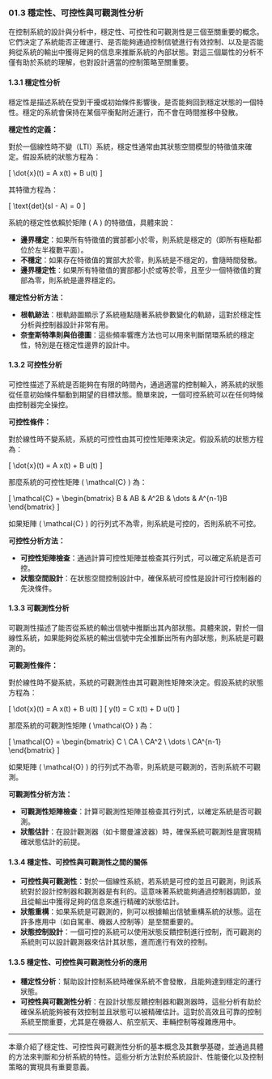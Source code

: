 ### 01.3 穩定性、可控性與可觀測性分析

在控制系統的設計與分析中，穩定性、可控性和可觀測性是三個至關重要的概念。它們決定了系統能否正確運行、是否能夠通過控制信號進行有效控制、以及是否能夠從系統的輸出中獲得足夠的信息來推斷系統的內部狀態。對這三個屬性的分析不僅有助於系統的理解，也對設計適當的控制策略至關重要。

#### 1.3.1 穩定性分析

穩定性是描述系統在受到干擾或初始條件影響後，是否能夠回到穩定狀態的一個特性。穩定的系統會保持在某個平衡點附近運行，而不會在時間推移中發散。

**穩定性的定義：**

對於一個線性時不變（LTI）系統，穩定性通常由其狀態空間模型的特徵值來確定。假設系統的狀態方程為：

\[
\dot{x}(t) = A x(t) + B u(t)
\]

其特徵方程為：

\[
\text{det}(sI - A) = 0
\]

系統的穩定性依賴於矩陣 \( A \) 的特徵值，具體來說：

- **邊界穩定**：如果所有特徵值的實部都小於零，則系統是穩定的（即所有極點都位於左半複數平面）。
- **不穩定**：如果存在特徵值的實部大於零，則系統是不穩定的，會隨時間發散。
- **邊界穩定性**：如果所有特徵值的實部都小於或等於零，且至少一個特徵值的實部為零，則系統是邊界穩定的。

**穩定性分析方法：**

- **根軌跡法**：根軌跡圖顯示了系統極點隨著系統參數變化的軌跡，這對於穩定性分析與控制器設計非常有用。
- **奈奎斯特準則與伯德圖**：這些頻率響應方法也可以用來判斷閉環系統的穩定性，特別是在穩定性邊界的設計中。

#### 1.3.2 可控性分析

可控性描述了系統是否能夠在有限的時間內，通過適當的控制輸入，將系統的狀態從任意初始條件驅動到期望的目標狀態。簡單來說，一個可控系統可以在任何時候由控制器完全操控。

**可控性條件：**

對於線性時不變系統，系統的可控性由其可控性矩陣來決定。假設系統的狀態方程為：

\[
\dot{x}(t) = A x(t) + B u(t)
\]

那麼系統的可控性矩陣 \( \mathcal{C} \) 為：

\[
\mathcal{C} = \begin{bmatrix} B & AB & A^2B & \dots & A^{n-1}B \end{bmatrix}
\]

如果矩陣 \( \mathcal{C} \) 的行列式不為零，則系統是可控的，否則系統不可控。

**可控性分析方法：**

- **可控性矩陣檢查**：通過計算可控性矩陣並檢查其行列式，可以確定系統是否可控。
- **狀態空間設計**：在狀態空間控制設計中，確保系統可控性是設計可行控制器的先決條件。

#### 1.3.3 可觀測性分析

可觀測性描述了能否從系統的輸出信號中推斷出其內部狀態。具體來說，對於一個線性系統，如果能夠從系統的輸出信號中完全推斷出所有內部狀態，則系統是可觀測的。

**可觀測性條件：**

對於線性時不變系統，系統的可觀測性由其可觀測性矩陣來決定。假設系統的狀態方程為：

\[
\dot{x}(t) = A x(t) + B u(t)
\]
\[
y(t) = C x(t) + D u(t)
\]

那麼系統的可觀測性矩陣 \( \mathcal{O} \) 為：

\[
\mathcal{O} = \begin{bmatrix} C \\ CA \\ CA^2 \\ \dots \\ CA^{n-1} \end{bmatrix}
\]

如果矩陣 \( \mathcal{O} \) 的行列式不為零，則系統是可觀測的，否則系統不可觀測。

**可觀測性分析方法：**

- **可觀測性矩陣檢查**：計算可觀測性矩陣並檢查其行列式，以確定系統是否可觀測。
- **狀態估計**：在設計觀測器（如卡爾曼濾波器）時，確保系統可觀測性是實現精確狀態估計的前提。

#### 1.3.4 穩定性、可控性與可觀測性之間的關係

- **可控性與可觀測性**：對於一個線性系統，若系統是可控的並且可觀測，則該系統對於設計控制器和觀測器是有利的。這意味著系統能夠通過控制器調節，並且從輸出中獲得足夠的信息來進行精確的狀態估計。
- **狀態重構**：如果系統是可觀測的，則可以根據輸出信號重構系統的狀態。這在許多應用中（如自駕車、機器人控制等）是至關重要的。
- **狀態控制設計**：一個可控的系統可以使用狀態反饋控制進行控制，而可觀測的系統則可以設計觀測器來估計其狀態，進而進行有效的控制。

#### 1.3.5 穩定性、可控性與可觀測性分析的應用

- **穩定性分析**：幫助設計控制系統時確保系統不會發散，且能夠達到穩定的運行狀態。
- **可控性與可觀測性分析**：在設計狀態反饋控制器和觀測器時，這些分析有助於確保系統能夠被有效控制並且狀態可以被精確估計。這對於高效且可靠的控制系統至關重要，尤其是在機器人、航空航天、車輛控制等複雜應用中。

---

本章介紹了穩定性、可控性與可觀測性分析的基本概念及其數學基礎，並通過具體的方法來判斷和分析系統的特性。這些分析方法對於系統設計、性能優化以及控制策略的實現具有重要意義。